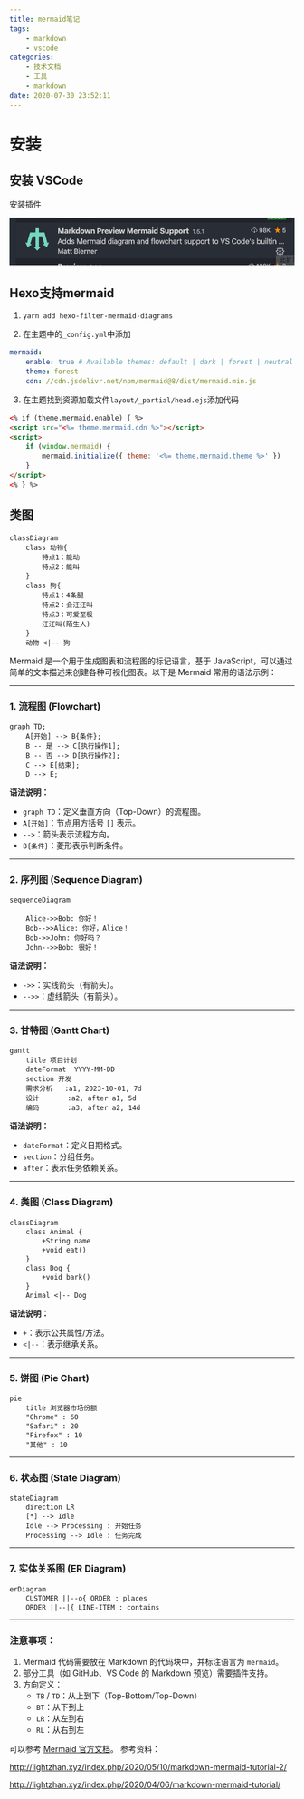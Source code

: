 ```yaml
---
title: mermaid笔记
tags:
    - markdown
    - vscode
categories:
    - 技术文档
    - 工具
    - markdown
date: 2020-07-30 23:52:11
---
```


# 安装

## 安装 VSCode

安装插件

![](./mermaid笔记/2020-07-30-23-56-15.png)



## Hexo支持mermaid

1. `yarn add hexo-filter-mermaid-diagrams`

2. 在主题中的`_config.yml`中添加

```yml
mermaid:
    enable: true # Available themes: default | dark | forest | neutral
    theme: forest
    cdn: //cdn.jsdelivr.net/npm/mermaid@8/dist/mermaid.min.js
```
3. 在主题找到资源加载文件`layout/_partial/head.ejs`添加代码

```html
<% if (theme.mermaid.enable) { %>
<script src="<%= theme.mermaid.cdn %>"></script>
<script>
    if (window.mermaid) {
        mermaid.initialize({ theme: '<%= theme.mermaid.theme %>' })
    }
</script>
<% } %>
```



## 类图


```mermaid
classDiagram
    class 动物{
        特点1：能动
        特点2：能叫
    }
    class 狗{
        特点1：4条腿
        特点2：会汪汪叫
        特点3：可爱至极
        汪汪叫(陌生人)
    }
    动物 <|-- 狗
```

Mermaid 是一个用于生成图表和流程图的标记语言，基于 JavaScript，可以通过简单的文本描述来创建各种可视化图表。以下是 Mermaid 常用的语法示例：

---

### 1. **流程图 (Flowchart)**
```mermaid
graph TD;
    A[开始] --> B{条件};
    B -- 是 --> C[执行操作1];
    B -- 否 --> D[执行操作2];
    C --> E[结束];
    D --> E;
```
**语法说明：**
- `graph TD`：定义垂直方向（Top-Down）的流程图。
- `A[开始]`：节点用方括号 `[]` 表示。
- `-->`：箭头表示流程方向。
- `B{条件}`：菱形表示判断条件。

---

### 2. **序列图 (Sequence Diagram)**
```mermaid
sequenceDiagram
    
    Alice->>Bob: 你好！
    Bob-->>Alice: 你好，Alice！
    Bob->>John: 你好吗？
    John-->>Bob: 很好！
```
**语法说明：**
- `->>`：实线箭头（有箭头）。
- `-->>`：虚线箭头（有箭头）。

---

### 3. **甘特图 (Gantt Chart)**
```mermaid
gantt
    title 项目计划
    dateFormat  YYYY-MM-DD
    section 开发
    需求分析   :a1, 2023-10-01, 7d
    设计       :a2, after a1, 5d
    编码       :a3, after a2, 14d
```
**语法说明：**
- `dateFormat`：定义日期格式。
- `section`：分组任务。
- `after`：表示任务依赖关系。

---

### 4. **类图 (Class Diagram)**
```mermaid
classDiagram
    class Animal {
        +String name
        +void eat()
    }
    class Dog {
        +void bark()
    }
    Animal <|-- Dog
```
**语法说明：**
- `+`：表示公共属性/方法。
- `<|--`：表示继承关系。

---

### 5. **饼图 (Pie Chart)**
```mermaid
pie
    title 浏览器市场份额
    "Chrome" : 60
    "Safari" : 20
    "Firefox" : 10
    "其他" : 10
```

---

### 6. **状态图 (State Diagram)**
```mermaid
stateDiagram
    direction LR
    [*] --> Idle
    Idle --> Processing : 开始任务
    Processing --> Idle : 任务完成
```

---

### 7. **实体关系图 (ER Diagram)**
```mermaid
erDiagram
    CUSTOMER ||--o{ ORDER : places
    ORDER ||--|{ LINE-ITEM : contains
```

---

### 注意事项：
1. Mermaid 代码需要放在 Markdown 的代码块中，并标注语言为 `mermaid`。
2. 部分工具（如 GitHub、VS Code 的 Markdown 预览）需要插件支持。
3. 方向定义：
    - `TB` / `TD`：从上到下（Top-Bottom/Top-Down）
    - `BT`：从下到上
    - `LR`：从左到右
    - `RL`：从右到左

可以参考 [Mermaid 官方文档](https://mermaid.js.org/)。
参考资料：

http://lightzhan.xyz/index.php/2020/05/10/markdown-mermaid-tutorial-2/

http://lightzhan.xyz/index.php/2020/04/06/markdown-mermaid-tutorial/



